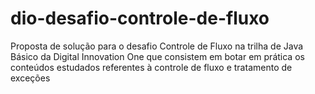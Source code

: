 # dio-desafio-controle-de-fluxo
Proposta de solução para o desafio Controle de Fluxo na trilha de Java Básico da Digital Innovation One que consistem em botar em prática os conteúdos estudados referentes à controle de fluxo e tratamento de exceções
